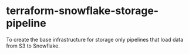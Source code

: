 # terraform-snowflake-storage-pipeline
To create the base infrastructure for storage only pipelines that load data from S3 to Snowflake.
